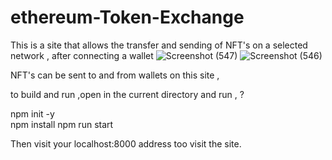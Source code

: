 # ethereum-Token-Exchange
This is a site that allows the transfer and sending of NFT's on a selected network , after connecting a wallet
![Screenshot (547)](https://github.com/user-attachments/assets/dbf1a1e0-2903-4c4c-bdc2-97e694370f33)
![Screenshot (546)](https://github.com/user-attachments/assets/9c605a61-4e03-4356-80ee-87196ef4196b)


NFT's can be sent to and from wallets on this site ,  

to build  and run  ,open in the current directory and run , ?

npm init -y  
npm install 
npm run start   


Then visit your localhost:8000 address too visit the site. 

